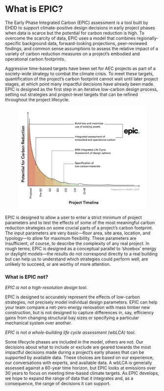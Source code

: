 # What is EPIC?

The Early Phase Integrated Carbon (EPIC) assessment is a tool built by EHDD to support climate-positive design decisions in early project phases when data is scarce but the potential for carbon reduction is high. To overcome the scarcity of data, EPIC uses a model that combines regionally-specific background data, forward-looking projections, peer-reviewed findings, and common sense assumptions to assess the relative impact of a variety of carbon reduction measures on a project’s embodied and operational carbon footprints.

Aggressive time-based targets have been set for AEC projects as part of a society-wide strategy to combat the climate crisis. To meet these targets, quantification of the project’s carbon footprint cannot wait until later project stages, at which point many impactful decisions have already been made. EPIC is designed as the first step in an iterative low-carbon design process, setting out strategies and project-level targets that can be refined throughout the project lifecycle.

<figure><img src=".gitbook/assets/EPIC Project Lifecycle.png" alt=""><figcaption></figcaption></figure>

EPIC is designed to allow a user to enter a strict minimum of project parameters and to test the effects of some of the most meaningful carbon reduction strategies on some crucial parts of a project’s carbon footprint. The input parameters are very basic—floor area, site area, location, and typology—to allow for maximum flexibility. These parameters are insufficient, of course, to describe the complexity of any real project. In rough terms, EPIC is designed as a conceptual parallel to ‘shoebox’ energy or daylight models—the results do not correspond directly to a real building but can help us to understand which strategies could perform well, are unlikely to succeed, or are worthy of more attention.

### What is EPIC not?

_EPIC is not a high-resolution design tool_.

EPIC is designed to accurately represent the effects of low-carbon strategies, not precisely model individual design parameters. EPIC can help your team compare a net-zero energy renovation with mass timber new construction, but is not designed to capture differences in, say, efficiency gains from changing structural bay sizes or specifying a particular mechanical system over another.

_EPIC is not a whole-building life cycle assessment (wbLCA) tool_.

Some lifecycle phases are included in the model, others are not. Our decisions about what to include or exclude are geared towards the most impactful decisions made during a project’s early phases that can be supported by available data. These choices are based on our experience, our conversations with experts, and available data. A wbLCA is generally assessed against a 60-year time horizon, but EPIC looks at emissions over 30 years to focus on meeting time-based climate targets. As EPIC develops, we hope to expand the range of data that it integrates and, as a consequence, the range of decisions it can support.
